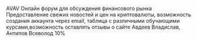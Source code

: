 AVAV
Онлайн форум для обсуждения финансового рынка
Предоставление свежих новостей и цен на криптовалюты, возможность создания аккаунта через email, таблица с различными обучающими курсами,возможность оставлять отзывы о сайте
Авдеев Владислав, Антипов Всеволод
10%
